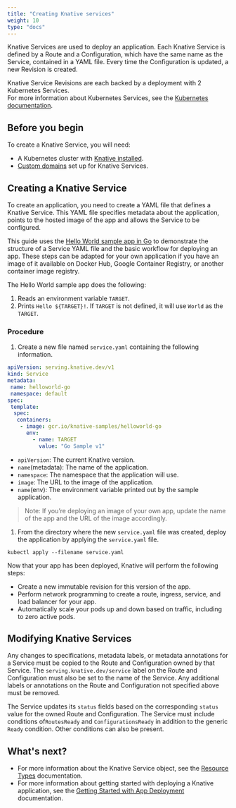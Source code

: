 ```yaml
---
title: "Creating Knative services"
weight: 10
type: "docs"
---
```


Knative Services are used to deploy an application. Each Knative Service is defined by a Route and a Configuration, which have the same name as the Service, contained in a YAML file. Every time the Configuration is updated, a new Revision is created.

Knative Service Revisions are each backed by a deployment with 2 Kubernetes Services.   
For more information about Kubernetes Services, see the [Kubernetes documentation](https://kubernetes.io/docs/concepts/services-networking/service/).   

## Before you begin

To create a Knative Service, you will need:
* A Kubernetes cluster with [Knative installed](https://knative.dev/docs/install/index.html).
* [Custom domains](https://knative.dev/docs/serving/using-a-custom-domain/) set up for Knative Services.

## Creating a Knative Service

To create an application, you need to create a YAML file that defines a Knative Service.
This YAML file specifies metadata about the application, points to the hosted image of the app and allows the Service to be configured.

This guide uses the [Hello World sample app in Go](https://knative.dev/docs/serving/samples/hello-world/helloworld-go) to demonstrate the structure of a Service YAML file and the basic workflow for deploying an app. These steps can be adapted for your own application if you have an image of it available on Docker Hub, Google Container Registry, or another container image registry.

The Hello World sample app does the following:
1. Reads an environment variable `TARGET`.
2. Prints `Hello ${TARGET}!`. If `TARGET` is not defined, it will use `World` as the `TARGET`.

### Procedure

1. Create a new file named `service.yaml` containing the following information.
  ```yaml
  apiVersion: serving.knative.dev/v1
  kind: Service
  metadata:
   name: helloworld-go
   namespace: default
  spec:
   template:
    spec:
     containers:
      - image: gcr.io/knative-samples/helloworld-go
        env:
          - name: TARGET
            value: "Go Sample v1"
  ```
  * `apiVersion`: The current Knative version.
  * `name`(metadata): The name of the application.
  * `namespace`: The namespace that the application will use.
  * `image`: The URL to the image of the application.
  * `name`(env): The environment variable printed out by the sample application.

   > Note: If you’re deploying an image of your own app, update the name of the app and the URL of the image accordingly.

1. From the directory where the new `service.yaml` file was created, deploy the application by applying the `service.yaml` file.
 ```
 kubectl apply --filename service.yaml
 ```

Now that your app has been deployed, Knative will perform the following steps:

* Create a new immutable revision for this version of the app.
* Perform network programming to create a route, ingress, service, and load balancer for your app.
* Automatically scale your pods up and down based on traffic, including to zero active pods.

## Modifying Knative Services

Any changes to specifications, metadata labels, or metadata annotations for a Service must be copied to the Route and Configuration owned by that Service. The `serving.knative.dev/service` label on the Route and Configuration must also be set to the name of the Service. Any additional labels or annotations on the Route and Configuration not specified above must be removed.

The Service updates its `status` fields based on the corresponding `status` value for the owned Route and Configuration.
The Service must include conditions of`RoutesReady` and `ConfigurationsReady` in addition to the generic `Ready` condition. Other conditions can also be present.

## What's next?

* For more information about the Knative Service object, see the [Resource Types](https://github.com/knative/serving/blob/master/docs/spec/overview.md#service) documentation.
* For more information about getting started with deploying a Knative application, see the [Getting Started with App Deployment](https://knative.dev/docs/serving/getting-started-knative-app/) documentation.
